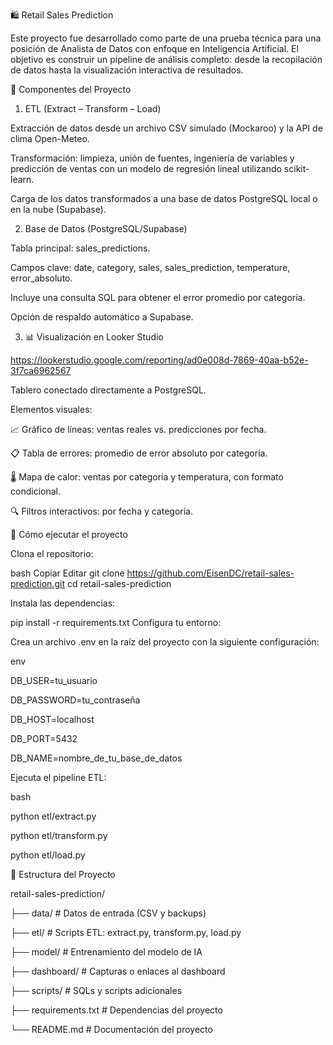 🛍️ Retail Sales Prediction


Este proyecto fue desarrollado como parte de una prueba técnica para una posición de Analista de Datos con enfoque en Inteligencia Artificial. 
El objetivo es construir un pipeline de análisis completo: desde la recopilación de datos hasta la visualización interactiva de resultados.


🔧 Componentes del Proyecto

1. ETL (Extract – Transform – Load)

Extracción de datos desde un archivo CSV simulado (Mockaroo) y la API de clima Open-Meteo.


Transformación: limpieza, unión de fuentes, ingeniería de variables y predicción de ventas con un modelo de regresión lineal utilizando scikit-learn.


Carga de los datos transformados a una base de datos PostgreSQL local o en la nube (Supabase).



2. Base de Datos (PostgreSQL/Supabase)

Tabla principal: sales_predictions.

Campos clave: date, category, sales, sales_prediction, temperature, error_absoluto.

Incluye una consulta SQL para obtener el error promedio por categoría.

Opción de respaldo automático a Supabase.



3. 📊 Visualización en Looker Studio

https://lookerstudio.google.com/reporting/ad0e008d-7869-40aa-b52e-3f7ca6962567


Tablero conectado directamente a PostgreSQL.


Elementos visuales:


📈 Gráfico de líneas: ventas reales vs. predicciones por fecha.


📋 Tabla de errores: promedio de error absoluto por categoría.


🌡️ Mapa de calor: ventas por categoría y temperatura, con formato condicional.


🔍 Filtros interactivos: por fecha y categoría.


🚀 Cómo ejecutar el proyecto

Clona el repositorio:


bash
Copiar
Editar
git clone https://github.com/EisenDC/retail-sales-prediction.git
cd retail-sales-prediction

Instala las dependencias:


pip install -r requirements.txt
Configura tu entorno:


Crea un archivo .env en la raíz del proyecto con la siguiente configuración:

env

DB_USER=tu_usuario

DB_PASSWORD=tu_contraseña

DB_HOST=localhost

DB_PORT=5432

DB_NAME=nombre_de_tu_base_de_datos

Ejecuta el pipeline ETL:

bash

python etl/extract.py

python etl/transform.py

python etl/load.py



📁 Estructura del Proyecto


retail-sales-prediction/

├── data/                  # Datos de entrada (CSV y backups)

├── etl/                   # Scripts ETL: extract.py, transform.py, load.py

├── model/                 # Entrenamiento del modelo de IA

├── dashboard/             # Capturas o enlaces al dashboard

├── scripts/               # SQLs y scripts adicionales

├── requirements.txt       # Dependencias del proyecto

└── README.md              # Documentación del proyecto
